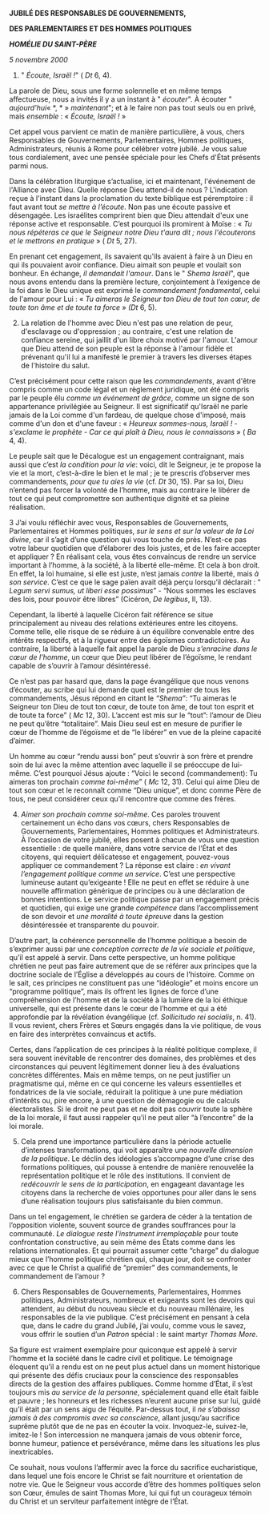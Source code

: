 **JUBILÉ DES RESPONSABLES DE GOUVERNEMENTS,**

**DES PARLEMENTAIRES ET DES HOMMES POLITIQUES**

***HOMÉLIE DU SAINT-PÈRE***

*5 novembre 2000*

1. " *Écoute, Israël !*" ( *Dt* 6, 4).

La parole de Dieu, sous une forme solennelle et en même temps affectueuse, nous a invités il y a un instant à " *écouter*". À écouter " *aujourd'hui*« *, * » *maintenant*"; et à le faire non pas tout seuls ou en privé, mais *ensemble* : « *Écoute, Israël !* »

Cet appel vous parvient ce matin de manière particulière, à vous, chers Responsables de Gouvernements, Parlementaires, Hommes politiques, Administrateurs, réunis à Rome pour célébrer votre jubilé. Je vous salue tous cordialement, avec une pensée spéciale pour les Chefs d'État présents parmi nous.

Dans la célébration liturgique s’actualise, ici et maintenant, l'événement de l'Alliance avec Dieu. Quelle réponse Dieu attend-il de nous ? L'indication reçue à l'instant dans la proclamation du texte biblique est péremptoire : il faut avant tout *se mettre à l’écoute*. Non pas une écoute passive et désengagée. Les israélites comprirent bien que Dieu attendait d'eux une réponse active et responsable. C’est pourquoi ils promirent à Moïse : « *Tu nous répéteras ce que le Seigneur notre Dieu t'aura dit ; nous l'écouterons et le mettrons en pratique* » ( *Dt* 5, 27).

En prenant cet engagement, ils savaient qu'ils avaient à faire à un Dieu en qui ils pouvaient avoir confiance. Dieu aimait son peuple et voulait son bonheur. En échange, *il demandait l'amour*. Dans le " *Shema Israël*", que nous avons entendu dans la première lecture, conjointement à l’exigence de la foi dans le Dieu unique est exprimé le *commandement fondamental*, celui de l'amour pour Lui : « *Tu aimeras le Seigneur ton Dieu de tout ton cœur, de toute ton âme et de toute ta force* » *(Dt* 6, 5).

2. La relation de l'homme avec Dieu n'est pas une relation de peur, d'esclavage ou d'oppression ; au contraire, c'est une relation de confiance sereine, qui jaillit d'un libre choix motivé par l'amour. L'amour que Dieu attend de son peuple est la réponse à l'amour fidèle et prévenant qu'il lui a manifesté le premier à travers les diverses étapes de l'histoire du salut.

C’est précisément pour cette raison que les *commandements*, avant d'être compris comme un code légal et un règlement juridique, ont été compris par le peuple élu *comme un événement de grâce*, comme un signe de son appartenance privilégiée au Seigneur. Il est significatif qu'Israël ne parle jamais de la Loi comme d'un fardeau, de quelque chose d'imposé, mais comme d'un don et d'une faveur : « *Heureux sommes-nous, Israël ! - s'exclame le prophète - Car ce qui plaît à Dieu, nous le connaissons* » ( *Ba* 4, 4).

Le peuple sait que le Décalogue est un engagement contraignant, mais aussi que c’est *la condition pour la vie*: voici, dit le Seigneur, je te propose la vie et la mort, c’est-à-dire le bien et le mal ; je te prescris d’observer mes commandements, *pour que tu aies la vie* (cf. *Dt* 30, 15). Par sa loi, Dieu n’entend pas forcer la volonté de l’homme, mais au contraire le libérer de tout ce qui peut compromettre son authentique dignité et sa pleine réalisation.

3 J’ai voulu réfléchir avec vous, Responsables de Gouvernements, Parlementaires et Hommes politiques, *sur le sens et sur la valeur de la Loi* *divine*, car il s’agit d’une question qui vous touche de près. N’est-ce pas votre labeur quotidien que d’élaborer des lois justes, et de les faire accepter et appliquer ? En réalisant cela, vous êtes convaincus de rendre un service important à l’homme, à la société, à la liberté elle-même. Et cela à bon droit. En effet, la loi humaine, si elle est juste, n’est jamais *contre* la liberté, mais *à son service*. C’est ce que le sage païen avait déjà perçu lorsqu’il déclarait : “ *Legum servi sumus, ut liberi esse possimus*” - “Nous sommes les esclaves des lois, pour pouvoir être libres” (Cicéron, *De legibus*, II, 13).

Cependant, la liberté à laquelle Cicéron fait référence se situe principalement au niveau des relations extérieures entre les citoyens. Comme telle, elle risque de se réduire à un équilibre convenable entre des intérêts respectifs, et à la rigueur entre des égoïsmes contradictoires. Au contraire, la liberté à laquelle fait appel la parole de Dieu *s’enracine dans le cœur de l’homme*, un cœur que Dieu peut libérer de l’égoïsme, le rendant capable de s’ouvrir à l’amour désintéressé.

Ce n’est pas par hasard que, dans la page évangélique que nous venons d’écouter, au scribe qui lui demande quel est le premier de tous les commandements, Jésus répond en citant le *“Shema”*: “Tu aimeras le Seigneur ton Dieu de tout ton cœur, de toute ton âme, de tout ton esprit et de toute ta force” ( *Mc* 12, 30). L’accent est mis sur le “tout”: l’amour de Dieu ne peut qu’être “totalitaire”. Mais Dieu seul est en mesure de purifier le cœur de l’homme de l’égoïsme et de “le libérer” en vue de la pleine capacité d’aimer.

Un homme au cœur “rendu aussi bon” peut s’ouvrir à son frère et prendre soin de lui avec la même attention avec laquelle il se préoccupe de lui-même. C’est pourquoi Jésus ajoute : “Voici le second (commandement): Tu aimeras ton prochain *comme toi-même*” ( *Mc* 12, 31). Celui qui aime Dieu de tout son cœur et le reconnaît comme “Dieu unique”, et donc comme Père de tous, ne peut considérer ceux qu’il rencontre que comme des frères.

4. *Aimer son prochain comme soi-même*. Ces paroles trouvent certainement un écho dans vos cœurs, chers Responsables de Gouvernements, Parlementaires, Hommes politiques et Administrateurs. À l’occasion de votre jubilé, elles posent à chacun de vous une question essentielle : de quelle manière, dans votre service de l’État et des citoyens, qui requiert délicatesse et engagement, pouvez-vous appliquer ce commandement ? La réponse est claire : *en vivant l’engagement politique comme un service*. C’est une perspective lumineuse autant qu’exigeante ! Elle ne peut en effet se réduire à une nouvelle affirmation générique de principes ou à une déclaration de bonnes intentions. Le service politique passe par un engagement précis et quotidien, qui exige une grande *compétence* dans l’accomplissement de son devoir et *une moralité à toute épreuve* dans la gestion désintéressée et transparente du pouvoir.

D’autre part, la cohérence personnelle de l’homme politique a besoin de s’exprimer aussi par une *conception correcte de la vie sociale et politique*, qu’il est appelé à servir. Dans cette perspective, un homme politique chrétien ne peut pas faire autrement que de se référer aux principes que la doctrine sociale de l’Église a développés au cours de l’histoire. Comme on le sait, ces principes ne constituent pas une “idéologie” et moins encore un “programme politique”, mais ils offrent les lignes de force d’une compréhension de l’homme et de la société à la lumière de la loi éthique universelle, qui est présente dans le cœur de l’homme et qui a été approfondie par la révélation évangélique (cf. *Sollicitudo rei socialis*, n. 41). Il vous revient, chers Frères et Sœurs engagés dans la vie politique, de vous en faire des interprètes convaincus et actifs.

Certes, dans l’application de ces principes à la réalité politique complexe, il sera souvent inévitable de rencontrer des domaines, des problèmes et des circonstances qui peuvent légitimement donner lieu à des évaluations concrètes différentes. Mais en même temps, on ne peut justifier un pragmatisme qui, même en ce qui concerne les valeurs essentielles et fondatrices de la vie sociale, réduirait la politique à une pure médiation d’intérêts ou, pire encore, à une question de démagogie ou de calculs électoralistes. Si le droit ne peut pas et ne doit pas couvrir toute la sphère de la loi morale, il faut aussi rappeler qu’il ne peut aller “à l’encontre” de la loi morale.

5. Cela prend une importance particulière dans la période actuelle d’intenses transformations, qui voit apparaître une *nouvelle dimension de la politique*. Le déclin des idéologies s’accompagne d’une crise des formations politiques, qui pousse à entendre de manière renouvelée la représentation politique et le rôle des institutions. Il convient de *redécouvrir le sens de la participation*, en engageant davantage les citoyens dans la recherche de voies opportunes pour aller dans le sens d’une réalisation toujours plus satisfaisante du bien commun.

Dans un tel engagement, le chrétien se gardera de céder à la tentation de l’opposition violente, souvent source de grandes souffrances pour la communauté. *Le dialogue reste l’instrument irremplaçable* pour toute confrontation constructive, au sein même des États comme dans les relations internationales. Et qui pourrait assumer cette “charge” du dialogue mieux que l’homme politique chrétien qui, chaque jour, doit se confronter avec ce que le Christ a qualifié de “premier” des commandements, le commandement de l’amour ?

6. Chers Responsables de Gouvernements, Parlementaires, Hommes politiques, Administrateurs, nombreux et exigeants sont les devoirs qui attendent, au début du nouveau siècle et du nouveau millénaire, les responsables de la vie publique. C’est précisément en pensant à cela que, dans le cadre du grand Jubilé, j’ai voulu, comme vous le savez, vous offrir le soutien d’un *Patron* spécial : le saint martyr *Thomas More*.

Sa figure est vraiment exemplaire pour quiconque est appelé à servir l’homme et la société dans le cadre civil et politique. Le témoignage éloquent qu’il a rendu est on ne peut plus actuel dans un moment historique qui présente des défis cruciaux pour la conscience des responsables directs de la gestion des affaires publiques. Comme homme d’État, il s’est toujours mis *au service de la personne*, spécialement quand elle était faible et pauvre ; les honneurs et les richesses n’eurent aucune prise sur lui, guidé qu’il était par un sens aigu de l’équité. Par-dessus tout, il *ne s’abaissa jamais à des compromis avec sa conscience*, allant jusqu’au sacrifice suprême plutôt que de ne pas en écouter la voix. Invoquez-le, suivez-le, imitez-le ! Son intercession ne manquera jamais de vous obtenir force, bonne humeur, patience et persévérance, même dans les situations les plus inextricables.

Ce souhait, nous voulons l’affermir avec la force du sacrifice eucharistique, dans lequel une fois encore le Christ se fait nourriture et orientation de notre vie. Que le Seigneur vous accorde d’être des hommes politiques selon son Cœur, émules de saint Thomas More, lui qui fut un courageux témoin du Christ et un serviteur parfaitement intègre de l’État.